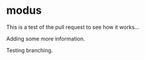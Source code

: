 # modus

This is a test of the pull request to see how it works...


Adding some more information.

Testing branching.

